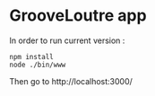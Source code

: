 # GrooveLoutre app

In order to run current version :
```
npm install
node ./bin/www
```
Then go to http://localhost:3000/
